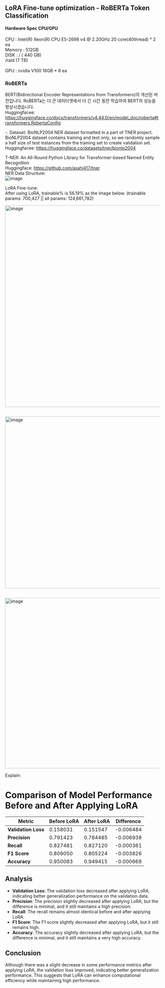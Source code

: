 
## LoRA Fine-tune optimization - RoBERTa Token Classification

#### Hardware Spec CPU/GPU
CPU       : Intel(R) Xeon(R) CPU E5-2698 v4 @ 2.20GHz 20 core(40thread) * 2 ea</br>
Memory : 512GB</br>
DISK      : /  ( 440 GB)</br>
             /raid (7 TB)</br>    
GPU : nvidia V100 16GB * 8 ea</br>

### RoBERTa
BERT(Bidirectional Encoder Representations from Transformers)의 개선된 버전입니다. RoBERTa는 더 큰 데이터셋에서 더 긴 시간 동안 학습하여 BERT의 성능을 향상시켰습니다.</br>
Huggingfacee: https://huggingface.co/docs/transformers/v4.44.0/en/model_doc/roberta#transformers.RobertaConfig</br>

-. Dataset: BioNLP2004 NER dataset formatted in a part of TNER project. BioNLP2004 dataset contains training and test only, so we randomly sample a half size of test instances from the training set to create validation set.</br>
Huggingfacee: https://huggingface.co/datasets/tner/bionlp2004</br>

T-NER: An All-Round Python Library for Transformer-based Named Entity Recognition</br>
Huggingface: https://github.com/asahi417/tner</br>
NER Data Structure:</br>
![image](https://github.com/user-attachments/assets/749f6459-6502-482c-919d-557b0b605471)

LoRA Fine-tune: </br> 
After using LoRA, trainable% is 56.19% as the image below. (trainable params: 700,427 || all params: 124,661,782)</br>

<img width="657" alt="image" src="https://github.com/user-attachments/assets/f41c845c-f6fb-44c9-8468-942c0dd7e2fa">

<Training result without LoRA></br>
<img width="560" alt="image" src="https://github.com/user-attachments/assets/a244dd21-f4a3-42a2-9ef5-3b389334b9df">

<Training result with LoRA></br>
<img width="555" alt="image" src="https://github.com/user-attachments/assets/c786e913-a27a-45ba-b578-78248e676543">


Explain: 
# Comparison of Model Performance Before and After Applying LoRA

| Metric             | Before LoRA    | After LoRA     | Difference    |
|--------------------|----------------|----------------|---------------|
| **Validation Loss**| 0.158031       | 0.151547       | -0.006484     |
| **Precision**      | 0.791423       | 0.784485       | -0.006938     |
| **Recall**         | 0.827481       | 0.827120       | -0.000361     |
| **F1 Score**       | 0.809050       | 0.805224       | -0.003826     |
| **Accuracy**       | 0.950083       | 0.949415       | -0.000668     |

## Analysis

- **Validation Loss**: The validation loss decreased after applying LoRA, indicating better generalization performance on the validation data.
- **Precision**: The precision slightly decreased after applying LoRA, but the difference is minimal, and it still maintains a high precision.
- **Recall**: The recall remains almost identical before and after applying LoRA.
- **F1 Score**: The F1 score slightly decreased after applying LoRA, but it still remains high.
- **Accuracy**: The accuracy slightly decreased after applying LoRA, but the difference is minimal, and it still maintains a very high accuracy.

## Conclusion
Although there was a slight decrease in some performance metrics after applying LoRA, the validation loss improved, indicating better generalization performance. This suggests that LoRA can enhance computational efficiency while maintaining high performance.




